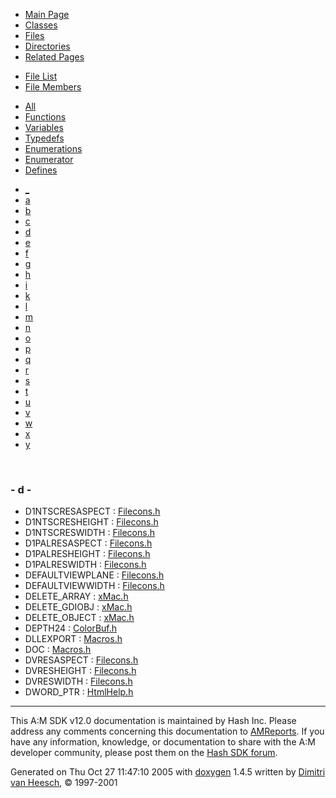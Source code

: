 <div class="tabs">

- [Main Page](index.md)
- [Classes](annotated.md)
- <span id="current">[Files](files.md)</span>
- [Directories](dirs.md)
- [Related Pages](pages.md)

</div>

<div class="tabs">

- [File List](files.md)
- <span id="current">[File Members](globals.md)</span>

</div>

<div class="tabs">

- [All](globals.md)
- [Functions](globals_func.md)
- [Variables](globals_vars.md)
- [Typedefs](globals_type.md)
- [Enumerations](globals_enum.md)
- [Enumerator](globals_eval.md)
- <span id="current">[Defines](globals_defs.md)</span>

</div>

<div class="tabs">

- [\_](globals_defs.md#index__)
- [a](globals_defs_0x61.md#index_a)
- [b](globals_defs_0x62.md#index_b)
- [c](globals_defs_0x63.md#index_c)
- <span id="current">[d](globals_defs_0x64.md#index_d)</span>
- [e](globals_defs_0x65.md#index_e)
- [f](globals_defs_0x66.md#index_f)
- [g](globals_defs_0x67.md#index_g)
- [h](globals_defs_0x68.md#index_h)
- [i](globals_defs_0x69.md#index_i)
- [k](globals_defs_0x6b.md#index_k)
- [l](globals_defs_0x6c.md#index_l)
- [m](globals_defs_0x6d.md#index_m)
- [n](globals_defs_0x6e.md#index_n)
- [o](globals_defs_0x6f.md#index_o)
- [p](globals_defs_0x70.md#index_p)
- [q](globals_defs_0x71.md#index_q)
- [r](globals_defs_0x72.md#index_r)
- [s](globals_defs_0x73.md#index_s)
- [t](globals_defs_0x74.md#index_t)
- [u](globals_defs_0x75.md#index_u)
- [v](globals_defs_0x76.md#index_v)
- [w](globals_defs_0x77.md#index_w)
- [x](globals_defs_0x78.md#index_x)
- [y](globals_defs_0x79.md#index_y)

</div>

 

### <span id="index_d" class="anchor">- d -</span>

- D1NTSCRESASPECT : <a href="Filecons_8h.md#123abdd1555ebc230e22fe5ce2ec757a" class="el">Filecons.h</a>
- D1NTSCRESHEIGHT : <a href="Filecons_8h.md#5ef06fa6e9e1f41d9a0be03909b35858" class="el">Filecons.h</a>
- D1NTSCRESWIDTH : <a href="Filecons_8h.md#155e3fcd594288d1471cbe3451bb19cc" class="el">Filecons.h</a>
- D1PALRESASPECT : <a href="Filecons_8h.md#ac0145c7513e3b0b7e31bbf029e94d05" class="el">Filecons.h</a>
- D1PALRESHEIGHT : <a href="Filecons_8h.md#aa8db874d26a604c630ddb5b6f364eb8" class="el">Filecons.h</a>
- D1PALRESWIDTH : <a href="Filecons_8h.md#02b9c6347f4887b875a85106b1b23ce9" class="el">Filecons.h</a>
- DEFAULTVIEWPLANE : <a href="Filecons_8h.md#3b12dd6da5ab24e7412c3036106a6aba" class="el">Filecons.h</a>
- DEFAULTVIEWWIDTH : <a href="Filecons_8h.md#15633b01b66dcc81119751797fca17bb" class="el">Filecons.h</a>
- DELETE_ARRAY : <a href="xMac_8h.md#d072750a9baf66f22ca21dd432b29df2" class="el">xMac.h</a>
- DELETE_GDIOBJ : <a href="xMac_8h.md#1f90fc3644053f66ceeccf45d78e6fc0" class="el">xMac.h</a>
- DELETE_OBJECT : <a href="xMac_8h.md#6911bd865119e1eb21c02af5ad598ccc" class="el">xMac.h</a>
- DEPTH24 : <a href="ColorBuf_8h.md#25fda16aa10a025ab21b9019b094ef27" class="el">ColorBuf.h</a>
- DLLEXPORT : <a href="Macros_8h.md#9eef548cd037fba9c87e386298f53872" class="el">Macros.h</a>
- DOC : <a href="Macros_8h.md#02b0da4211648559373db9255f9f0891" class="el">Macros.h</a>
- DVRESASPECT : <a href="Filecons_8h.md#49f70dbd5bc2f5e9d6844dad6f00ecab" class="el">Filecons.h</a>
- DVRESHEIGHT : <a href="Filecons_8h.md#ebc6a2fd04b9fe2572a9d4f5145be975" class="el">Filecons.h</a>
- DVRESWIDTH : <a href="Filecons_8h.md#84da1cf84b8a8f8df6a31f099ec75eaf" class="el">Filecons.h</a>
- DWORD_PTR : <a href="HtmlHelp_8h.md#9368980613d402653a5e9e4d8d422bbb" class="el">HtmlHelp.h</a>

------------------------------------------------------------------------

<span class="small">This A:M SDK v12.0 documentation is maintained by Hash Inc. Please address any comments concerning this documentation to [AMReports](http://www.hash.com/reports). If you have any information, knowledge, or documentation to share with the A:M developer community, please post them on the [Hash SDK forum](http://www.hash.com/forums/index.php?showforum=11).</span>

Generated on Thu Oct 27 11:47:10 2005 with [<span class="image placeholder" original-image-src="doxygen.png" original-image-title="" height="45" width="100" align="middle" border="0">doxygen</span>](http://www.doxygen.org/index.html) 1.4.5 written by [Dimitri van Heesch](mailto:dimitri@stack.nl), © 1997-2001

